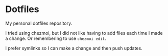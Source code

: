 # Dotfiles

My personal dotfiles repository.

I tried using chezmoi, but I did not like having to add files each time I made a change. Or remembering to use `chezmoi edit`.

I prefer symlinks so I can make a change and then push updates.
